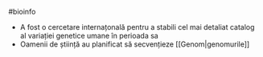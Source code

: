#bioinfo 
- A fost o cercetare  internațonală pentru a stabili cel mai detaliat catalog al variației genetice umane în perioada sa
- Oamenii de știință au planificat să secvențieze [[Genom|genomurile]] 